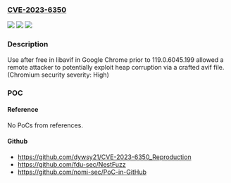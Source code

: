 ### [CVE-2023-6350](https://cve.mitre.org/cgi-bin/cvename.cgi?name=CVE-2023-6350)
![](https://img.shields.io/static/v1?label=Product&message=Chrome&color=blue)
![](https://img.shields.io/static/v1?label=Version&message=119.0.6045.199%3C%20119.0.6045.199%20&color=brighgreen)
![](https://img.shields.io/static/v1?label=Vulnerability&message=Use%20after%20free&color=brighgreen)

### Description

Use after free in libavif in Google Chrome prior to 119.0.6045.199 allowed a remote attacker to potentially exploit heap corruption via a crafted avif file. (Chromium security severity: High)

### POC

#### Reference
No PoCs from references.

#### Github
- https://github.com/dywsy21/CVE-2023-6350_Reproduction
- https://github.com/fdu-sec/NestFuzz
- https://github.com/nomi-sec/PoC-in-GitHub

